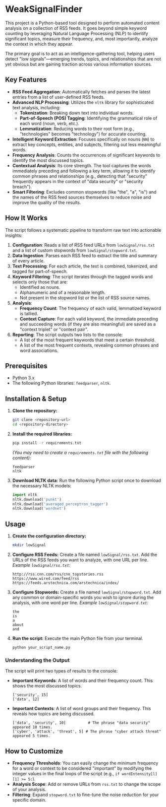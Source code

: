 # WeakSignalFinder

This project is a Python-based tool designed to perform automated content analysis on a collection of RSS feeds. It goes beyond simple keyword counting by leveraging Natural Language Processing (NLP) to identify significant topics, measure their frequency, and, most importantly, analyze the context in which they appear.

The primary goal is to act as an intelligence-gathering tool, helping users detect "low signals"—emerging trends, topics, and relationships that are not yet obvious but are gaining traction across various information sources.

## Key Features

-   **RSS Feed Aggregation**: Automatically fetches and parses the latest entries from a list of user-defined RSS feeds.
-   **Advanced NLP Processing**: Utilizes the `nltk` library for sophisticated text analysis, including:
    -   **Tokenization**: Breaking down text into individual words.
    -   **Part-of-Speech (POS) Tagging**: Identifying the grammatical role of each word (noun, verb, etc.).
    -   **Lemmatization**: Reducing words to their root form (e.g., "technologies" becomes "technology") for accurate counting.
-   **Intelligent Keyword Extraction**: Focuses specifically on nouns (`NN`) to extract key concepts, entities, and subjects, filtering out less meaningful words.
-   **Frequency Analysis**: Counts the occurrences of significant keywords to identify the most discussed topics.
-   **Contextual Analysis**: Its core strength. The tool captures the words immediately preceding and following a key term, allowing it to identify common phrases and relationships (e.g., detecting that "security" frequently appears in the context of "data security" or "security breach").
-   **Smart Filtering**: Excludes common stopwords (like "the", "a", "is") and the names of the RSS feed sources themselves to reduce noise and improve the quality of the results.

## How It Works

The script follows a systematic pipeline to transform raw text into actionable insights:

1.  **Configuration**: Reads a list of RSS feed URLs from `lowSignal/rss.txt` and a list of custom stopwords from `lowSignal/stopword.txt`.
2.  **Data Ingestion**: Parses each RSS feed to extract the title and summary of every article.
3.  **Text Processing**: For each article, the text is combined, tokenized, and tagged for part-of-speech.
4.  **Keyword Filtering**: The script iterates through the tagged words and selects only those that are:
    -   Identified as nouns.
    -   Alphanumeric and of a reasonable length.
    -   Not present in the stopword list or the list of RSS source names.
5.  **Analysis**:
    -   **Frequency Count**: The frequency of each valid, lemmatized keyword is tallied.
    -   **Context Capture**: For each valid keyword, the immediate preceding and succeeding words (if they are also meaningful) are saved as a "context triplet" or "context pair".
6.  **Reporting**: The script outputs two lists to the console:
    -   A list of the most frequent keywords that meet a certain threshold.
    -   A list of the most frequent contexts, revealing common phrases and word associations.

## Prerequisites

-   Python 3.x
-   The following Python libraries: `feedparser`, `nltk`.

## Installation & Setup

1.  **Clone the repository:**
    ```bash
    git clone <repository-url>
    cd <repository-directory>
    ```

2.  **Install the required libraries:**
    ```bash
    pip install -r requirements.txt
    ```
    *(You may need to create a `requirements.txt` file with the following content):*
    ```
    feedparser
    nltk
    ```

3.  **Download NLTK data:**
    Run the following Python script once to download the necessary NLTK models:
    ```python
    import nltk
    nltk.download('punkt')
    nltk.download('averaged_perceptron_tagger')
    nltk.download('wordnet')
    ```

## Usage

1.  **Create the configuration directory:**
    ```bash
    mkdir lowSignal
    ```

2.  **Configure RSS Feeds:**
    Create a file named `lowSignal/rss.txt`. Add the URLs of the RSS feeds you want to analyze, with one URL per line.
    *Example `lowSignal/rss.txt`:*
    ```
    http://rss.cnn.com/rss/cnn_topstories.rss
    https://www.wired.com/feed/rss
    https://feeds.arstechnica.com/arstechnica/index/
    ```

3.  **Configure Stopwords:**
    Create a file named `lowSignal/stopword.txt`. Add any common or domain-specific words you wish to ignore during the analysis, with one word per line.
    *Example `lowSignal/stopword.txt`:*
    ```
    the
    is
    a
    about
    and
    ```

4.  **Run the script:**
    Execute the main Python file from your terminal.
    ```bash
    python your_script_name.py
    ```

### Understanding the Output

The script will print two types of results to the console:

-   **Important Keywords**: A list of words and their frequency count. This shows the most discussed topics.
    ```
    ['security', 15]
    ['data', 12]
    ```

-   **Important Contexts**: A list of word groups and their frequency. This reveals how topics are being discussed.
    ```
    ['data', 'security', 10]          # The phrase "data security" appeared 10 times.
    ['cyber', 'attack', 'threat', 5] # The phrase "cyber attack threat" appeared 5 times.
    ```

## How to Customize

-   **Frequency Thresholds**: You can easily change the minimum frequency for a word or context to be considered "important" by modifying the integer values in the final loops of the script (e.g., `if wordIntensity[l][1] >= 5:`).
-   **Analysis Scope**: Add or remove URLs from `rss.txt` to change the scope of your analysis.
-   **Filtering**: Expand `stopword.txt` to fine-tune the noise reduction for your specific domain.
